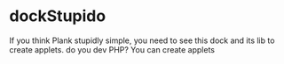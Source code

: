 # dockStupido
If you think Plank stupidly simple, you need to see this dock and its lib to create applets. do you dev PHP? You can create applets
